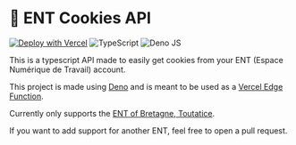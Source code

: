 # 🍪 ENT Cookies API

[![Deploy with Vercel](https://vercel.com/button)](https://vercel.com/new/clone?repository-url=https%3A%2F%2Fgithub.com%2Febandev%2Fent-cookies-api)
![TypeScript](https://img.shields.io/badge/typescript-%23007ACC.svg?style=for-the-badge&logo=typescript&logoColor=white)
![Deno JS](https://img.shields.io/badge/deno%20js-000000?style=for-the-badge&logo=deno&logoColor=white)

This is a typescript API made to easily get cookies from your ENT (Espace Numérique de Travail) account.

This project is made using [Deno](https://deno.land/) and is meant to be used as a [Vercel Edge Function](https://vercel.com/docs/functions/edge-functions).

Currently only supports the [ENT of Bretagne, Toutatice](https://www.toutatice.fr/).

If you want to add support for another ENT, feel free to open a pull request.

